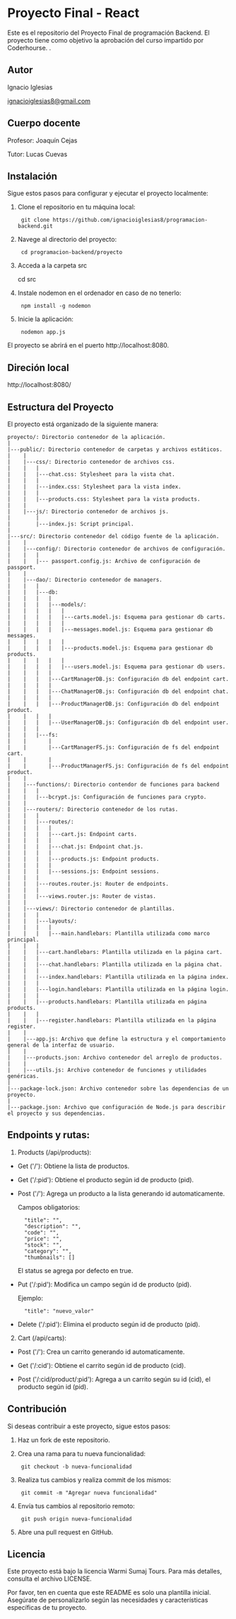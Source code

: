# Proyecto Final - React

Este es el repositorio del Proyecto Final de programación Backend. El proyecto tiene como objetivo la aprobación del curso impartido por Coderhourse. .


## Autor

Ignacio Iglesias

ignacioiglesias8@gmail.com


## Cuerpo docente

Profesor: Joaquín Cejas

Tutor: Lucas Cuevas


## Instalación

Sigue estos pasos para configurar y ejecutar el proyecto localmente:

1. Clone el repositorio en tu máquina local:

        git clone https://github.com/ignacioiglesias8/programacion-backend.git

2. Navege al directorio del proyecto:

        cd programacion-backend/proyecto

3. Acceda a la carpeta src

	cd src

4. Instale nodemon en el ordenador en caso de no tenerlo:

        npm install -g nodemon

5. Inicie la aplicación:

        nodemon app.js

El proyecto se abrirá en el puerto http://localhost:8080.


## Direción local

http://localhost:8080/


## Estructura del Proyecto

El proyecto está organizado de la siguiente manera:

    proyecto/: Directorio contenedor de la aplicación.
    |
    |---public/: Directorio contenedor de carpetas y archivos estáticos.
    |    |
    |    |---css/: Directorio contenedor de archivos css.
    |    |   |
    |    |   |---chat.css: Stylesheet para la vista chat.
    |    |   |
    |    |   |---index.css: Stylesheet para la vista index.
    |    |   |
    |    |   |---products.css: Stylesheet para la vista products.
    |    |
    |    |---js/: Directorio contenedor de archivos js.
    |        |
    |        |---index.js: Script principal.
    |    
    |---src/: Directorio contenedor del código fuente de la aplicación.
    |    |
    |    |---config/: Directorio contenedor de archivos de configuración.
    |    |   |
    |    |   |--- passport.config.js: Archivo de configuración de passport. 
    |    |
    |    |---dao/: Directorio contenedor de managers.
    |    |   |
    |    |   |---db: 
    |    |   |   |
    |    |   |   |---models/:
    |    |   |   |   |
    |    |   |   |   |---carts.model.js: Esquema para gestionar db carts.  
    |    |   |   |   |
    |    |   |   |   |---messages.model.js: Esquema para gestionar db messages.
    |    |   |   |   |
    |    |   |   |   |---products.model.js: Esquema para gestionar db products.
    |    |   |   |   |
    |    |   |   |   |---users.model.js: Esquema para gestionar db users.
    |    |   |   |
    |    |   |   |---CartManagerDB.js: Configuración db del endpoint cart.
    |    |   |   | 
    |    |   |   |---ChatManagerDB.js: Configuración db del endpoint chat.
    |    |   |   | 
    |    |   |   |---ProductManagerDB.js: Configuración db del endpoint product.
    |    |   |   |
    |    |   |   |---UserManagerDB.js: Configuración db del endpoint user.
    |    |   |
    |    |   |---fs: 
    |    |       |
    |    |       |---CartManagerFS.js: Configuración de fs del endpoint cart.
    |    |       |
    |    |       |---ProductManagerFS.js: Configuración de fs del endpoint product.
    |    |
    |    |---functions/: Directorio contendor de funciones para backend
    |    |   |
    |    |   |---bcrypt.js: Configuración de funciones para crypto.
    |    |
    |    |---routers/: Directorio contenedor de los rutas.
    |    |   |
    |    |   |---routes/:
    |    |   |   |
    |    |   |   |---cart.js: Endpoint carts.   
    |    |   |   | 
    |    |   |   |---chat.js: Endpoint chat.js. 
    |    |   |   | 
    |    |   |   |---products.js: Endpoint products.
    |    |   |   |    
    |    |   |   |---sessions.js: Endpoint sessions.
    |    |   |       
    |    |   |---routes.router.js: Router de endpoints.
    |    |   |
    |    |   |---views.router.js: Router de vistas.
    |    |
    |    |---views/: Directorio contenedor de plantillas.
    |    |   |
    |    |   |---layouts/:
    |    |   |   |
    |    |   |   |---main.handlebars: Plantilla utilizada como marco principal.   
    |    |   |       
    |    |   |---cart.handlebars: Plantilla utilizada en la página cart.
    |    |   |
    |    |   |---chat.handlebars: Plantilla utilizada en la página chat.
    |    |   |
    |    |   |---index.handlebars: Plantilla utilizada en la página index.
    |    |   |        
    |    |   |---login.handlebars: Plantilla utilizada en la página login.
    |    |   |
    |    |   |---products.handlebars: Plantilla utilizada en página products.
    |    |   |
    |    |   |---register.handlebars: Plantilla utilizada en la página register.
    |    |
    |    |---app.js: Archivo que define la estructura y el comportamiento general de la interfaz de usuario.
    |    |
    |    |---products.json: Archivo contenedor del arreglo de productos.
    |    |
    |    |---utils.js: Archivo contenedor de funciones y utilidades genéricas.    
    |
    |---package-lock.json: Archivo contenedor sobre las dependencias de un proyecto.
    |    
    |---package.json: Archivo que configuración de Node.js para describir el proyecto y sus dependencias.   


## Endpoints y rutas:

1. Products (/api/products):

- Get ('/'): Obtiene la lista de productos.

- Get ('/:pid'): Obtiene el producto según id de producto (pid).

- Post ('/'): Agrega un producto a la lista generando id automaticamente.

	Campos obligatorios:

        "title": "",
        "description": "",
        "code": "",
        "price": "",
        "stock": "",
        "category": "",
        "thumbnails": []

	El status se agrega por defecto en true.

- Put ('/:pid'): Modifica un campo según id de producto (pid).

	Ejemplo:

		"title": "nuevo_valor"

- Delete ('/:pid'): Elimina el producto según id de producto (pid).

2. Cart (/api/carts):

- Post ('/'): Crea un carrito generando id automaticamente.

- Get ('/:cid'): Obtiene el carrito según id de producto (cid).

- Post ('/:cid/product/:pid'): Agrega a un carrito según su id (cid), el producto según id (pid).


## Contribución

Si deseas contribuir a este proyecto, sigue estos pasos:

1. Haz un fork de este repositorio.

2. Crea una rama para tu nueva funcionalidad:

        git checkout -b nueva-funcionalidad

3. Realiza tus cambios y realiza commit de los mismos:

        git commit -m "Agregar nueva funcionalidad"

4. Envía tus cambios al repositorio remoto:

        git push origin nueva-funcionalidad

5. Abre una pull request en GitHub.


## Licencia

Este proyecto está bajo la licencia Warmi Sumaj Tours. Para más detalles, consulta el archivo LICENSE.

Por favor, ten en cuenta que este README es solo una plantilla inicial. Asegúrate de personalizarlo según las necesidades y características específicas de tu proyecto.